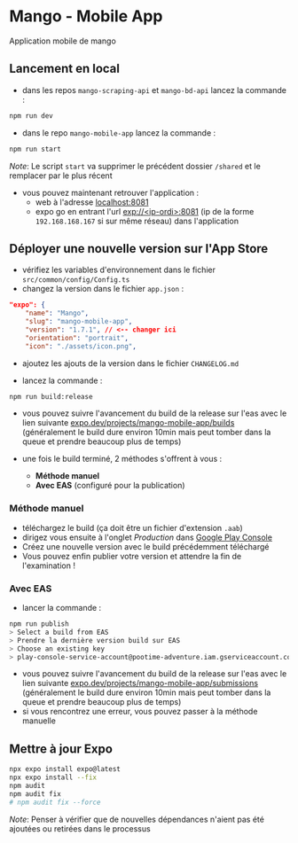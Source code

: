 # Mango - Mobile App

Application mobile de mango

## Lancement en local

- dans les repos `mango-scraping-api` et `mango-bd-api` lancez la commande :

```bash
npm run dev
```

- dans le repo `mango-mobile-app` lancez la commande :

```bash
npm run start
```

_Note_: Le script `start` va supprimer le précédent dossier `/shared` et le remplacer par le plus récent

- vous pouvez maintenant retrouver l'application :
  - web à l'adresse [localhost:8081](http://localhost:8081)
  - expo go en entrant l'url [exp://\<ip-ordi>:8081](http://localhost:8081) (ip de la forme `192.168.168.167` si sur même réseau) dans l'application

## Déployer une nouvelle version sur l'App Store

- vérifiez les variables d'environnement dans le fichier `src/common/config/Config.ts`
- changez la version dans le fichier `app.json` :

```json
"expo": {
    "name": "Mango",
    "slug": "mango-mobile-app",
    "version": "1.7.1", // <-- changer ici
    "orientation": "portrait",
    "icon": "./assets/icon.png",
```

- ajoutez les ajouts de la version dans le fichier `CHANGELOG.md`

- lancez la commande :

```bash
npm run build:release
```

- vous pouvez suivre l'avancement du build de la release sur l'eas avec le lien suivante [expo.dev/projects/mango-mobile-app/builds](https://expo.dev/accounts/pierrot552/projects/mango-mobile-app/builds) (généralement le build dure environ 10min mais peut tomber dans la queue et prendre beaucoup plus de temps)

- une fois le build terminé, 2 méthodes s'offrent à vous :
  - **Méthode manuel**
  - **Avec EAS** (configuré pour la publication)

### Méthode manuel

- téléchargez le build (ça doit être un fichier d'extension `.aab`)
- dirigez vous ensuite à l'onglet _Production_ dans [Google Play Console](https://play.google.com/console/u/1/developers/6014339825981218094/app/4975331479852398545/tracks/production)
- Créez une nouvelle version avec le build précédemment téléchargé
- Vous pouvez enfin publier votre version et attendre la fin de l'examination !

### Avec EAS

- lancer la commande :

```bash
npm run publish
> Select a build from EAS
> Prendre la dernière version build sur EAS
> Choose an existing key
> play-console-service-account@pootime-adventure.iam.gserviceaccount.com
```

- vous pouvez suivre l'avancement du build de la release sur l'eas avec le lien suivante [expo.dev/projects/mango-mobile-app/submissions](https://expo.dev/accounts/pierrot552/projects/mango-mobile-app/submissions) (généralement le build dure environ 10min mais peut tomber dans la queue et prendre beaucoup plus de temps)
- si vous rencontrez une erreur, vous pouvez passer à la méthode manuelle

## Mettre à jour Expo

```bash
npx expo install expo@latest
npx expo install --fix
npm audit
npm audit fix
# npm audit fix --force
```

_Note_: Penser à vérifier que de nouvelles dépendances n'aient pas été ajoutées ou retirées dans le processus
